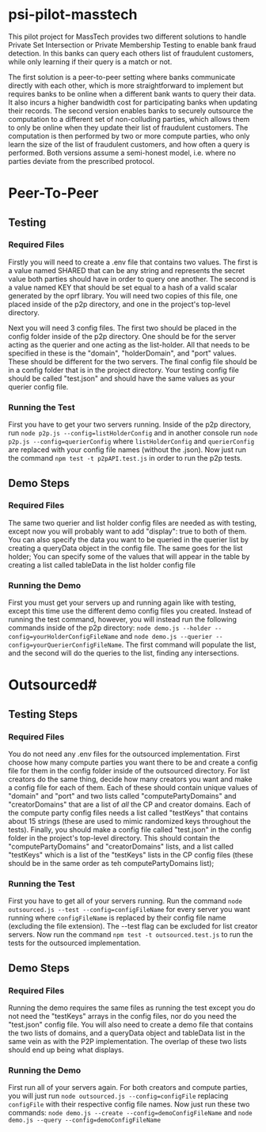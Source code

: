 # psi-pilot-masstech
This pilot project for MassTech provides two different solutions to handle Private Set Intersection or Private Membership Testing to enable bank fraud detection. In this banks can query each others list of fraudulent customers, while only learning if their query is a match or not.

The first solution is a peer-to-peer setting where banks communicate directly with each other, which is more straightforward to implement but requires banks to be online when a different bank wants to query their data. It also incurs a higher bandwidth cost for participating banks when updating their records.
The second version enables banks to securely outsource the computation to a different set of non-colluding parties, which allows them to only be online when they update their list of fraudulent customers. The computation is then performed by two or more compute parties, who only learn the size of the list of fraudulent customers, and how often a query is performed. Both versions assume a semi-honest model, i.e. where no parties deviate from the prescribed protocol.

# Peer-To-Peer #

## Testing ##

### Required Files ###
Firstly you will need to create a .env file that contains two values. The first is a value named SHARED that can be any string and represents the secret value both parties should have in order to query one another.  The second is a value named KEY that should be set equal to a hash of a valid scalar generated by the oprf library.  You will need two copies of this file, one placed inside of the p2p directory, and one in the project's top-level directory.

Next you will need 3 config files.  The first two should be placed in the config folder inside of the p2p directory.  One should be for the server acting as the querier and one acting as the list-holder.  All that needs to be specified in these is the "domain", "holderDomain", and "port" values.  These should be different for the two servers.  The final config file should be in a config folder that is in the project directory. Your testing config file should be called "test.json" and should have the same values as your querier config file.

### Running the Test ###
First you have to get your two servers running.  Inside of the p2p directory, run `node p2p.js --config=listHolderConfig` and in another console run `node p2p.js --config=querierConfig` where `listHolderConfig` and `querierConfig` are replaced with your config file names (without the .json).  Now just run the command `npm test -t p2pAPI.test.js` in order to run the p2p tests.

## Demo Steps ##

### Required Files ###
The same two querier and list holder config files are needed as with testing, except now you will probably want to add "display": true to both of them.  You can also specify the data you want to be queried in the querier list by creating a queryData object in the config file.  The same goes for the list holder; You can specify some of the values that will appear in the table by creating a list called tableData in the list holder config file

### Running the Demo ###
First you must get your servers up and running again like with testing, except this time use the different demo config files you created.  Instead of running the test command, however, you will instead run the following commands inside of the p2p directory: `node demo.js --holder --config=yourHolderConfigFileName` and `node demo.js --querier --config=yourQuerierConfigFileName`.  The first command will populate the list, and the second will do the queries to the list, finding any intersections.

# Outsourced#

## Testing Steps ##
### Required Files ###
You do not need any .env files for the outsourced implementation.  First choose how many compute parties you want there to be and create a config file for them in the config folder inside of the outsourced directory.  For list creators do the same thing, decide how many creators you want and make a config file for each of them. Each of these should contain unique values of "domain" and "port" and two lists called "computePartyDomains" and "creatorDomains" that are a list of *all* the CP and creator domains.  Each of the compute party config files needs a list called "testKeys" that contains about 15 strings (these are used to mimic randomized keys throughout the tests).  Finally, you should make a config file called "test.json" in the config folder in the project's top-level directory.  This should contain the "computePartyDomains" and "creatorDomains" lists, and a list called "testKeys" which is a list of the "testKeys" lists in the CP config files (these should be in the same order as teh computePartyDomains list);

### Running the Test ###
First you have to get all of your servers running.  Run the command `node outsourced.js --test --config=configFileName` for every server you want running where `configFileName` is replaced by their config file name (excluding the file extension).  The --test flag can be excluded for list creator servers.  Now run the command `npm test -t outsourced.test.js` to run the tests for the outsourced implementation.


## Demo Steps ##

### Required Files ###
Running the demo requires the same files as running the test except you do not need the "testKeys" arrays in the config files, nor do you need the "test.json" config file.  You will also need to create a demo file that contains the two lists of domains, and a queryData object and tableData list in the same vein as with the P2P implementation.  The overlap of these two lists should end up being what displays.

### Running the Demo ###
First run all of your servers again.  For both creators and compute parties, you will just run `node outsourced.js --config=configFile` replacing `configFile` with their respective config file names.  Now just run these two commands: `node demo.js --create --config=demoConfigFileName` and `node demo.js --query --config=demoConfigFileName`
